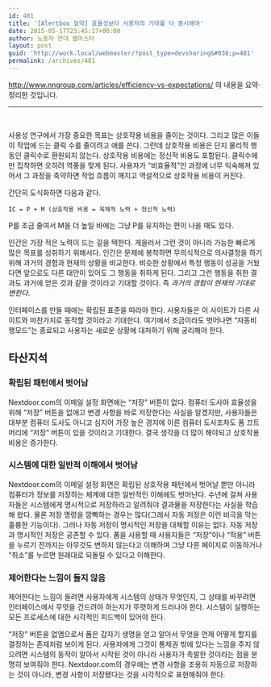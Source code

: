 ```yaml
---
id: 481
title: '[Alertbox 요약] 효율성보다 사용자의 기대를 더 중시해야'
date: 2015-05-17T23:45:17+00:00
author: 노동자 연대 웹마스터
layout: post
guid: 'http://work.local/webmaster/?post_type=devsharing&#038;p=481'
permalink: /archives/481
---
```

<div class="content">
  <p>
    <a href="http://www.nngroup.com/articles/efficiency-vs-expectations/">http://www.nngroup.com/articles/efficiency-vs-expectations/</a> 의 내용을 요약·정리한 것입니다.
  </p>
  
  <hr />
  
  <p>
    &nbsp;
  </p>
  
  <p>
    사용성 연구에서 가장 중요한 목표는 상호작용 비용을 줄이는 것이다. 그리고 많은 이들이 작업에 드는 클릭 수를 줄이려고 애를 쓴다. 그런데 상호작용 비용은 단지 물리적 행동인 클릭수로 환원되지 않는다. 상호작용 비용에는 정신적 비용도 포함된다. 클릭수에만 집착하면 오히려 역풍을 맞게 된다. 사용자가 “비효율적”인 과정에 너무 익숙해져 있어서 그 과정을 축약하면 작업 흐름이 깨지고 역설적으로 상호작용 비용이 커진다.
  </p>
  
  <p>
    간단히 도식화하면 다음과 같다.
  </p>
  
  <pre><code>IC = P + M (상호작용 비용 = 육체적 노력 + 정신적 노력)
</code></pre>
  
  <p>
    P를 조금 줄여서 M을 더 높일 바에는 그냥 P를 유지하는 편이 나을 때도 있다.
  </p>
  
  <p>
    인간은 가장 적은 노력이 드는 길을 택한다. 게을러서 그런 것이 아니라 가능한 빠르게 많은 목표를 성취하기 위해서다. 인간은 문제에 봉착하면 무의식적으로 의사결정을 하기 위해 과거의 경험과 현재의 상황을 비교한다. 비슷한 상황에서 특정 행동이 성공을 거뒀다면 앞으로도 다른 대안이 있어도 그 행동을 취하게 된다. 그리고 그런 행동을 취한 결과도 과거에 얻은 것과 같을 것이라고 기대할 것이다. 즉 <em>과거의 경험이 현재의 기대로 변한다</em>.
  </p>
  
  <p>
    인터페이스를 만들 때에는 확립된 표준을 따라야 한다. 사용자들은 이 사이트가 다른 사이트와 마찬가지로 동작할 것이라고 기대한다. 여기에서 조금이라도 벗어나면 “자동비행모드”는 종료되고 사용자는 새로운 상황에 대처하기 위해 궁리해야 한다.
  </p>
  
  <h2>
    타산지석
  </h2>
  
  <h3>
    확립된 패턴에서 벗어남
  </h3>
  
  <p>
    Nextdoor.com의 이메일 설정 화면에는 “저장” 버튼이 없다. 컴퓨터 도사야 효율성을 위해 “저장” 버튼을 없애고 변경 사항을 바로 저장한다는 사실을 알겠지만, 사용자들은 대부분 컴퓨터 도사도 아니고 심지어 가장 높은 경지에 이른 컴퓨터 도사조차도 폼 끄트머리에 “저장” 버튼이 있을 것이라고 기대한다. 결국 생각을 더 많이 해야되고 상호작용 비용은 증가한다.
  </p>
  
  <h3>
    시스템에 대한 일반적 이해에서 벗어남
  </h3>
  
  <p>
    Nextdoor.com의 이메일 설정 화면은 확립된 상호작용 패턴에서 벗어날 뿐만 아니라 컴퓨터가 정보를 저장하는 체계에 대한 일반적인 이해에도 벗어난다. 수년에 걸쳐 사용자들은 시스템에게 명시적으로 저장하라고 알려줘야 결과물을 저장한다는 사실을 학습해 왔다. 물론 저장 명령을 깜빡하는 경우는 많다(그래서 자동 저장은 이런 비극을 막는 훌륭한 기능이다). 그러나 자동 저장이 명시적인 저장을 대체할 이유는 없다. 자동 저장과 명시적인 저장은 공존할 수 있다. 폼을 사용할 때 사용자들은 “저장”이나 “적용” 버튼을 누르기 전까지는 아무것도 변하지 않는다고 이해하며 그냥 다른 페이지로 이동하거나 “취소”를 누르면 원래대로 되돌릴 수 있다고 이해한다.
  </p>
  
  <h3>
    제어한다는 느낌이 들지 않음
  </h3>
  
  <p>
    제어한다는 느낌이 들려면 사용자에게 시스템의 상태가 무엇인지, 그 상태를 바꾸려면 인터페이스에서 무엇을 건드려야 하는지가 뚜렷하게 드러나야 한다. 시스템이 실행하는 모든 프로세스에 대한 시각적인 피드백이 있어야 한다.
  </p>
  
  <p>
    “저장” 버튼을 없앰으로서 폼은 갑자기 생명을 얻고 알아서 무엇을 언제 어떻게 할지를 결정하는 존재처럼 보이게 된다. 사용자에게 그것이 통제권 밖에 있다는 느낌을 주지 않으려면 시스템의 동작이 알아서 시작된 것이 아니라 사용자가 촉발한 것이라는 점을 분명히 보여줘야 한다. Nextdoor.com의 경우에는 변경 사항을 조용히 자동으로 저장하는 것이 아니라, 변경 사항이 저장됐다는 것을 시각적으로 표현해줘야 한다.
  </p>
</div>